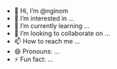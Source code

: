 - 👋 Hi, I’m @nginom
- 👀 I’m interested in ...
- 🌱 I’m currently learning ...
- 💞️ I’m looking to collaborate on ...
- 📫 How to reach me ...
- 😄 Pronouns: ...
- ⚡ Fun fact: ...

<!---
nginom/nginom is a ✨ special ✨ repository because its `README.md` (this file) appears on your GitHub profile.
You can click the Preview link to take a look at your changes.
--->
